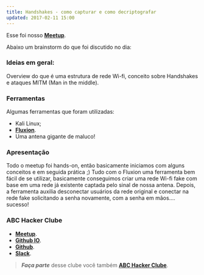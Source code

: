 ```yaml
---
title: Handshakes - como capturar e como decriptografar
updated: 2017-02-11 15:00
---
```


Esse foi nosso [**Meetup**](https://www.meetup.com/pt-BR/abchackerclube/events/236796128/).

Abaixo um brainstorm do que foi discutido no dia:

### Ideias em geral:

Overview do que é uma estrutura de rede Wi-fi, conceito sobre Handshakes e ataques MITM (Man in the middle).

### Ferramentas

Algumas ferramentas que foram utilizadas:

* Kali Linux;
* [**Fluxion**](https://github.com/deltaxflux/fluxion).
* Uma antena gigante de maluco!

### Apresentação

Todo o meetup foi hands-on, então basicamente iniciamos com alguns conceitos e em seguida prática ;)
Tudo com o Fluxion uma ferramenta bem fácil de se utilizar, basicamente conseguimos criar uma rede Wi-fi fake
com base em uma rede já existente captada pelo sinal de nossa antena. Depois, a ferramenta auxilia desconectar
usuários da rede original e conectar na rede fake solicitando a senha novamente, com a senha em mãos.... sucesso!

### ABC Hacker Clube

* [**Meetup**](http://www.meetup.com/pt-BR/abchackerclube/).
* [**Github IO**](http://abchackerclube.github.io/ABCHackerClube/).
* [**Github**](https://github.com/ABCHackerClube/).
* [**Slack**](https://hackerspaceabc.slack.com).

> **_Faça parte_** desse clube você também [**ABC Hacker Clube**](http://www.meetup.com/pt-BR/abchackerclube).